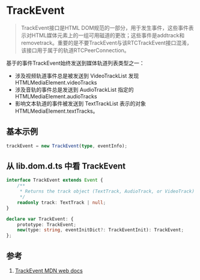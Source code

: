 # TrackEvent

>TrackEvent接口是HTML DOM规范的一部分，用于发生事件，这些事件表示对HTML媒体元素上的一组可用磁道的更改；这些事件是addtrack和removetrack。重要的是不要TrackEvent与该RTCTrackEvent接口混淆，该接口用于属于的轨道RTCPeerConnection。

基于的事件TrackEvent始终发送到媒体轨道列表类型之一：

- 涉及视频轨道事件总是被发送到 VideoTrackList 发现 HTMLMediaElement.videoTracks
- 涉及音轨的事件总是发送到 AudioTrackList 指定的 HTMLMediaElement.audioTracks
- 影响文本轨道的事件被发送到 TextTrackList 表示的对象HTMLMediaElement.textTracks。

## 基本示例

```ts
trackEvent = new TrackEvent(type, eventInfo);
```

## 从 lib.dom.d.ts 中看  TrackEvent

```ts
interface TrackEvent extends Event {
    /**
     * Returns the track object (TextTrack, AudioTrack, or VideoTrack) to which the event relates.
     */
    readonly track: TextTrack | null;
}

declare var TrackEvent: {
    prototype: TrackEvent;
    new(type: string, eventInitDict?: TrackEventInit): TrackEvent;
};
```

## 参考

1. [TrackEvent MDN web docs](https://developer.mozilla.org/en-US/docs/Web/API/TrackEvent)
